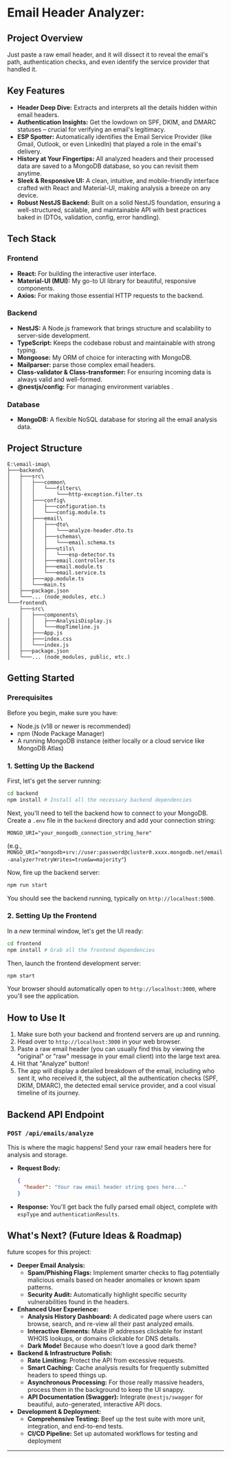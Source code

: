 # Email Header Analyzer: 

## Project Overview
 Just paste a raw email header, and it will dissect it to reveal the email's path, authentication checks, and even identify the service provider that handled it. 

## Key Features
*   **Header Deep Dive:** Extracts and interprets all the details hidden within email headers.
*   **Authentication Insights:** Get the lowdown on SPF, DKIM, and DMARC statuses – crucial for verifying an email's legitimacy.
*   **ESP Spotter:** Automatically identifies the Email Service Provider (like Gmail, Outlook, or even LinkedIn) that played a role in the email's delivery.
*   **History at Your Fingertips:** All analyzed headers and their processed data are saved to a MongoDB database, so you can revisit them anytime.
*   **Sleek & Responsive UI:** A clean, intuitive, and mobile-friendly interface crafted with React and Material-UI, making analysis a breeze on any device.
*   **Robust NestJS Backend:** Built on a solid NestJS foundation, ensuring a well-structured, scalable, and maintainable API with best practices baked in (DTOs, validation, config, error handling).

## Tech Stack

### Frontend
*   **React:** For building the interactive user interface.
*   **Material-UI (MUI):** My go-to UI library for beautiful, responsive components.
*   **Axios:** For making those essential HTTP requests to the backend.

### Backend
*   **NestJS:** A Node.js framework that brings structure and scalability to server-side development.
*   **TypeScript:** Keeps the codebase robust and maintainable with strong typing.
*   **Mongoose:** My ORM of choice for interacting with MongoDB.
*   **Mailparser:** parse those complex email headers.
*   **Class-validator & Class-transformer:** For ensuring incoming data is always valid and well-formed.
*   **@nestjs/config:** For managing environment variables .

### Database
*   **MongoDB:** A flexible NoSQL database for storing all the email analysis data.

## Project Structure

```
E:\email-imap\
├───backend\
│   ├───src\
│   │   ├───common\
│   │   │   └───filters\
│   │   │       └───http-exception.filter.ts
│   │   ├───config\
│   │   │   ├───configuration.ts
│   │   │   └───config.module.ts
│   │   ├───email\
│   │   │   ├───dto\
│   │   │   │   └───analyze-header.dto.ts
│   │   │   ├───schemas\
│   │   │   │   └───email.schema.ts
│   │   │   ├───utils\
│   │   │   │   └───esp-detector.ts
│   │   │   ├───email.controller.ts
│   │   │   ├───email.module.ts
│   │   │   └───email.service.ts
│   │   ├───app.module.ts
│   │   └───main.ts
│   ├───package.json
│   └───... (node_modules, etc.)
└───frontend\
    ├───src\
    │   ├───components\
│   │   │   ├───AnalysisDisplay.js
│   │   │   └───HopTimeline.js
│   │   ├───App.js
│   │   ├───index.css
│   │   └───index.js
│   ├───package.json
│   └───... (node_modules, public, etc.)
```

## Getting Started

### Prerequisites
Before you begin, make sure you have:
*   Node.js (v18 or newer is recommended)
*   npm (Node Package Manager)
*   A running MongoDB instance (either locally or a cloud service like MongoDB Atlas)

### 1. Setting Up the Backend
First, let's get the server running:
```bash
cd backend
npm install # Install all the necessary backend dependencies
```
Next, you'll need to tell the backend how to connect to your MongoDB. Create a `.env` file in the `backend` directory and add your connection string:
```
MONGO_URI="your_mongodb_connection_string_here"
```
(e.g., `MONGO_URI="mongodb+srv://user:password@cluster0.xxxx.mongodb.net/email-analyzer?retryWrites=true&w=majority"`)

Now, fire up the backend server:
```bash
npm run start
```
You should see the backend running, typically on `http://localhost:5000`.

### 2. Setting Up the Frontend
In a *new* terminal window, let's get the UI ready:
```bash
cd frontend
npm install # Grab all the frontend dependencies
```
Then, launch the frontend development server:
```bash
npm start
```
Your browser should automatically open to `http://localhost:3000`, where you'll see the application.

## How to Use It
1.  Make sure both your backend and frontend servers are up and running.
2.  Head over to `http://localhost:3000` in your web browser.
3.  Paste a raw email header (you can usually find this by viewing the "original" or "raw" message in your email client) into the large text area.
4.  Hit that "Analyze" button!
5.  The app will display a detailed breakdown of the email, including who sent it, who received it, the subject, all the authentication checks (SPF, DKIM, DMARC), the detected email service provider, and a cool visual timeline of its journey.

## Backend API Endpoint

### `POST /api/emails/analyze`
This is where the magic happens! Send your raw email headers here for analysis and storage.
*   **Request Body:**
    ```json
    {
      "header": "Your raw email header string goes here..."
    }
    ```
*   **Response:** You'll get back the fully parsed email object, complete with `espType` and `authenticationResults`.

## What's Next? (Future Ideas & Roadmap)

future scopes for this project:

*   **Deeper Email Analysis:**
    *   **Spam/Phishing Flags:** Implement smarter checks to flag potentially malicious emails based on header anomalies or known spam patterns.
    *   **Security Audit:** Automatically highlight specific security vulnerabilities found in the headers.
*   **Enhanced User Experience:**
    *   **Analysis History Dashboard:** A dedicated page where users can browse, search, and re-view all their past analyzed emails.
    *   **Interactive Elements:** Make IP addresses clickable for instant WHOIS lookups, or domains clickable for DNS details.
    *   **Dark Mode!** Because who doesn't love a good dark theme?
*   **Backend & Infrastructure Polish:**
    *   **Rate Limiting:** Protect the API from excessive requests.
    *   **Smart Caching:** Cache analysis results for frequently submitted headers to speed things up.
    *   **Asynchronous Processing:** For those really massive headers, process them in the background to keep the UI snappy.
    *   **API Documentation (Swagger):** Integrate `@nestjs/swagger` for beautiful, auto-generated, interactive API docs.
*   **Development & Deployment:**
    *   **Comprehensive Testing:** Beef up the test suite with more unit, integration, and end-to-end tests.
    *   **CI/CD Pipeline:** Set up automated workflows for testing and deployment 

---